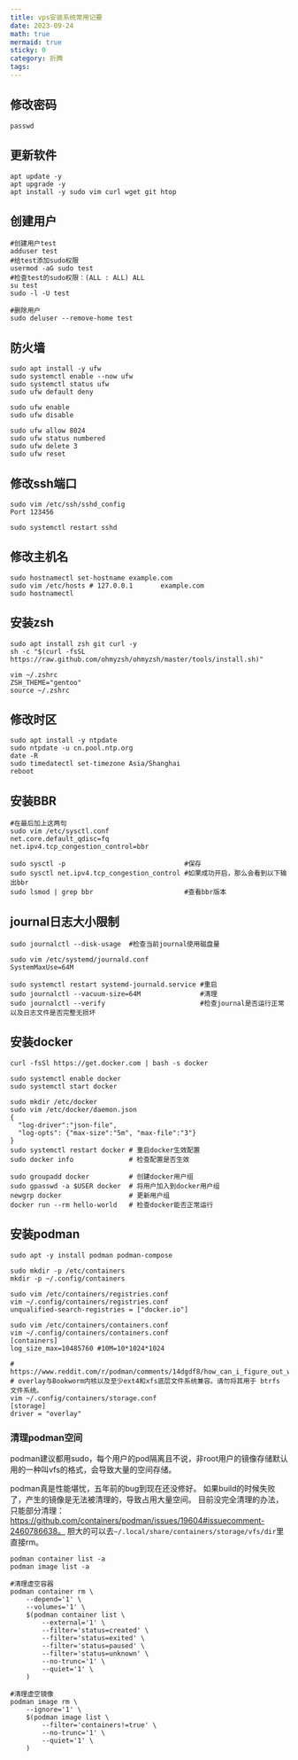 ```yaml
---
title: vps安装系统常用记要
date: 2023-09-24
math: true
mermaid: true
sticky: 0
category: 折腾
tags:
---
```


## 修改密码

```shell
passwd
```

## 更新软件

```shell
apt update -y
apt upgrade -y
apt install -y sudo vim curl wget git htop
```

## 创建用户

```shell
#创建用户test
adduser test
#给test添加sudo权限
usermod -aG sudo test
#检查test的sudo权限：(ALL : ALL) ALL
su test
sudo -l -U test

#删除用户
sudo deluser --remove-home test
```

## 防火墙

```shell
sudo apt install -y ufw
sudo systemctl enable --now ufw
sudo systemctl status ufw
sudo ufw default deny

sudo ufw enable
sudo ufw disable

sudo ufw allow 8024
sudo ufw status numbered
sudo ufw delete 3
sudo ufw reset
```

## 修改ssh端口

```shell
sudo vim /etc/ssh/sshd_config
Port 123456

sudo systemctl restart sshd
```

## 修改主机名

```shell
sudo hostnamectl set-hostname example.com
sudo vim /etc/hosts # 127.0.0.1       example.com
sudo hostnamectl
```

## 安装zsh

```shell
sudo apt install zsh git curl -y
sh -c "$(curl -fsSL https://raw.github.com/ohmyzsh/ohmyzsh/master/tools/install.sh)"

vim ~/.zshrc
ZSH_THEME="gentoo"
source ~/.zshrc
```

## 修改时区

```shell
sudo apt install -y ntpdate
sudo ntpdate -u cn.pool.ntp.org
date -R                                     
sudo timedatectl set-timezone Asia/Shanghai  
reboot                                     
```

## 安装BBR

```shell
#在最后加上这两句
sudo vim /etc/sysctl.conf
net.core.default_qdisc=fq
net.ipv4.tcp_congestion_control=bbr

sudo sysctl -p                              #保存
sudo sysctl net.ipv4.tcp_congestion_control #如果成功开启，那么会看到以下输出bbr
sudo lsmod | grep bbr                       #查看bbr版本
```

## journal日志大小限制

```shell
sudo journalctl --disk-usage  #检查当前journal使用磁盘量

sudo vim /etc/systemd/journald.conf
SystemMaxUse=64M

sudo systemctl restart systemd-journald.service #重启
sudo journalctl --vacuum-size=64M               #清理
sudo journalctl --verify                        #检查journal是否运行正常以及日志文件是否完整无损坏
```

## 安装docker

```shell
curl -fsSl https://get.docker.com | bash -s docker

sudo systemctl enable docker
sudo systemctl start docker

sudo mkdir /etc/docker
sudo vim /etc/docker/daemon.json
{
  "log-driver":"json-file",
  "log-opts": {"max-size":"5m", "max-file":"3"}
}
sudo systemctl restart docker # 重启docker生效配置
sudo docker info              # 检查配置是否生效

sudo groupadd docker          # 创建docker用户组
sudo gpasswd -a $USER docker  # 将用户加入到docker用户组
newgrp docker                 # 更新用户组
docker run --rm hello-world   # 检查docker能否正常运行
```

## 安装podman

```shell
sudo apt -y install podman podman-compose

sudo mkdir -p /etc/containers
mkdir -p ~/.config/containers

sudo vim /etc/containers/registries.conf
vim ~/.config/containers/registries.conf
unqualified-search-registries = ["docker.io"]

sudo vim /etc/containers/containers.conf
vim ~/.config/containers/containers.conf
[containers]
log_size_max=10485760 #10M=10*1024*1024

# https://www.reddit.com/r/podman/comments/14dgdf8/how_can_i_figure_out_which_storage_driver_podman/
# overlay与Bookworm内核以及至少ext4和xfs底层文件系统兼容。请勿将其用于 btrfs 文件系统。
vim ~/.config/containers/storage.conf
[storage]
driver = "overlay"
```

### 清理podman空间

podman建议都用sudo，每个用户的pod隔离且不说，非root用户的镜像存储默认用的一种叫vfs的格式，会导致大量的空间存储。

podman真是性能堪忧，五年前的bug到现在还没修好。
如果build的时候失败了，产生的镜像是无法被清理的，导致占用大量空间。
目前没完全清理的办法，只能部分清理：https://github.com/containers/podman/issues/19604#issuecomment-2460786638。
胆大的可以去`~/.local/share/containers/storage/vfs/dir`里直接rm。
```shell
podman container list -a
podman image list -a

#清理虚空容器
podman container rm \
    --depend='1' \
    --volumes='1' \
    $(podman container list \
        --external='1' \
        --filter='status=created' \
        --filter='status=exited' \
        --filter='status=paused' \
        --filter='status=unknown' \
        --no-trunc='1' \
        --quiet='1' \
    )

#清理虚空镜像
podman image rm \
    --ignore='1' \
    $(podman image list \
        --filter='containers!=true' \
        --no-trunc='1' \
        --quiet='1' \
    )
```
